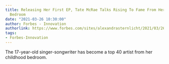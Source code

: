 ```yaml
---
title: Releasing Her First EP, Tate McRae Talks Rising To Fame From Her Childhood
  Bedroom
date: "2021-03-26 10:30:00"
author: Forbes - Innovation
authorlink: https://www.forbes.com/sites/alexandrasternlicht/2021/03/26/releasing-her-first-ep-tate-mcrae-talks-rising-to-fame-from-her-childhood-bedroom/
tags:
- Forbes-Innovation
---
```

The 17-year-old singer-songwriter has become a top 40 artist from her childhood bedroom.